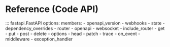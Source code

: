 # Reference (Code API)

::: fastapi.FastAPI
    options:
        members:
            - openapi_version
            - webhooks
            - state
            - dependency_overrides
            - router
            - openapi
            - websocket
            - include_router
            - get
            - put
            - post
            - delete
            - options
            - head
            - patch
            - trace
            - on_event
            - middleware
            - exception_handler
